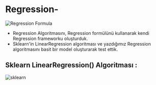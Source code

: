 # Regression-

![Regression Formula](https://miro.medium.com/max/960/1*jt-pyQQ7bgL2lyganse0nQ.png)

- Regression Algoritmasını, Regression formülünü kullanarak kendi Regression frameworku oluşturduk.
- Sklearn'in LinearRegression algoritması ve yazdığımız Regression algoritmasını basit bir model oluşturarak test ettik. 

## Sklearn LinearRegression() Algoritması :

![sklearn](https://user-images.githubusercontent.com/62722522/138573714-77ef5d27-fc08-4335-95f6-cbf7c50ab975.png)
